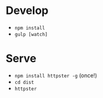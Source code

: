 # Develop
* `npm install`
* `gulp [watch]`

# Serve
* `npm install httpster -g` (once!)
* `cd dist`
* `httpster`
